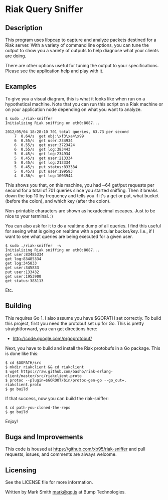 # Riak Query Sniffer

## Description

This program uses libpcap to capture and analyze packets destined for
a Riak server.  With a variety of command line options, you can tune
the output to show you a variety of outputs to help diagnose what your
clients are doing.

There are other options useful for tuning the output to your
specifications.  Please see the application help and play with it.


## Examples

To give you a visual diagram, this is what it looks like when run on
a hypothetical machine. Note that you can run this script on a Riak
machine or on your application node depending on what you want to
analyze.

    $ sudo ./riak-sniffer  
    Initializing Riak sniffing on eth0:8087...

    2012/05/04 18:28:10 701 total queries, 63.73 per second
        7  0.64/s  get obj:\xf3\xa4\x99
        6  0.55/s  get user:234934
        6  0.55/s  get user:3723424
        6  0.55/s  get log:383443
        5  0.45/s  get log:234934
        5  0.45/s  get user:213334
        5  0.45/s  get log:213334
        5  0.45/s  put status:833334
        5  0.45/s  put user:199593
        4  0.36/s  get log:1003944

This shows you that, on this machine, you had ~64 get/put requests per
second for a total of 701 queries since you started sniffing. Then it
breaks down the top 10 by frequency and tells you if it's a get or put,
what bucket (before the colon), and which key (after the colon).

Non-printable characters are shown as hexadecimal escapes. Just to be
nice to your terminal. :)

You can also ask for it to do a realtime dump of all queries. I find
this useful for seeing what is going on realtime with a particular
bucket/key. I.e., if I want to see what queries are being executed for a
given user.

    $ sudo ./riak-sniffer  -v
    Initializing Riak sniffing on eth0:8087...
    get user:83485334
    get log:83485334
    get log:345833
    get user:345833
    put user:133432
    get user:1953900
    get status:383113

Etc.


## Building

This requires Go 1. I also assume you have $GOPATH set correctly. To
build this project, first you need the protobuf set up for Go. This is
pretty straightforward, you can get directions here:

* http://code.google.com/p/goprotobuf/

Next, you have to build and install the Riak protobufs in a Go
package. This is done like this:

    $ cd $GOPATH/src
    $ mkdir riakclient && cd riakclient
    $ wget https://raw.github.com/basho/riak-erlang-client/master/src/riakclient.proto
    $ protoc --plugin=$GOROOT/bin/protoc-gen-go --go_out=. riakclient.proto
    $ go build

If that success, now you can build the riak-sniffer:

    $ cd path-you-cloned-the-repo
    $ go build

Enjoy!


## Bugs and Improvements 

This code is housed at https://github.com/xb95/riak-sniffer and pull
requests, issues, and comments are always welcome.


## Licensing

See the LICENSE file for more information.

Written by Mark Smith <mark@qq.is> at Bump Technologies.
